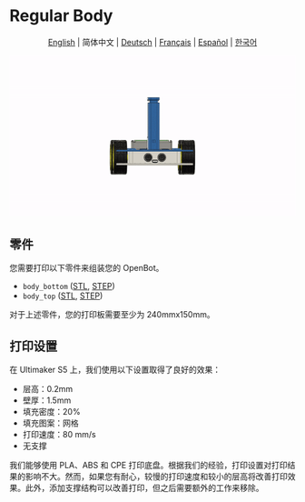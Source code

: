 # Regular Body

<p align="center">
  <a href="README.md">English</a> |
  <span>简体中文</span> |
  <a href="README.de-DE.md">Deutsch</a> |
  <a href="README.fr-FR.md">Français</a> |
  <a href="README.es-ES.md">Español</a> |
  <a href="README.ko-KR.md">한국어</a>
</p>

![Assembly](../../../../docs/images/assembly.gif)

## 零件

您需要打印以下零件来组装您的 OpenBot。

- `body_bottom` ([STL](body_bottom.stl), [STEP](body_bottom.step))
- `body_top` ([STL](body_top.stl), [STEP](body_top.step))

对于上述零件，您的打印板需要至少为 240mmx150mm。

## 打印设置

在 Ultimaker S5 上，我们使用以下设置取得了良好的效果：

- 层高：0.2mm
- 壁厚：1.5mm
- 填充密度：20%
- 填充图案：网格
- 打印速度：80 mm/s
- 无支撑

我们能够使用 PLA、ABS 和 CPE 打印底盘。根据我们的经验，打印设置对打印结果的影响不大。然而，如果您有耐心，较慢的打印速度和较小的层高将改善打印效果。此外，添加支撑结构可以改善打印，但之后需要额外的工作来移除。